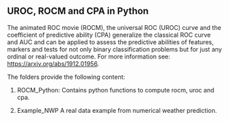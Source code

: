 ## UROC, ROCM and CPA in Python

The animated ROC movie (ROCM), the universal ROC (UROC) curve and the coefficient of predictive ability (CPA) generalize the classical ROC curve and AUC and can be applied to assess the predictive abilities of features, markers and tests for not only binary classification problems but for just any ordinal or real-valued outcome. 
For more information see: https://arxiv.org/abs/1912.01956.

The folders provide the following content:

1. ROCM_Python:
Contains python functions to compute rocm, uroc and cpa.

2. Example_NWP 
A real data example from numerical weather prediction.   





